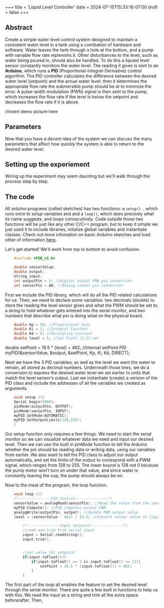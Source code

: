 +++
title = 'Liquid Level Controller'
date = 2024-07-15T15:33:16-07:00
draft = false
+++

## Abstract

Create a simple water level control system designed to maintain a consistent water level in a tank using a comibation of hardware and software.
Water leaves the tank through a hole at the bottom, and a pump with variable flow rate replenishs it. Other disturbances to the level, such as
water being poured in, should also be handled. To do this a liquied level sensor constantly monitors the water level. The reading it gives is
sent to an **Arduino**, which runs a **PID** (Proportional-Integral-Derivative) control algorithm. The PID controller calculates the difference
between the desired water level (setpoint) and the actual water level; then it determines the appropriate flow rate the submersible pump should
be at to minimize the error. A pulse-width modulation (PWN) signal is then sent to the pump, which increases the flow rate if the level is
below the setpoint and decreases the flow rate if it is above.

//insert demo picture here

## Parameters

Now that you have a decent idea of the system we can discuss the many parameters that affect how quickly the system is able to return to the desired water level.

## Setting up the experiement

Wiring up the experiment may seem daunting but we'll walk through the process step by step.

## The code

All arduino programs (called sketches) has two functions: a `setup() `, which runs once to _setup_ variables and and a `loop()`, which does precisely what its name suggests, and _loops_ consecutively. Code outside those two functions will be just like any other C/C++ program, but to keep it simple we just used it to include libraries, initalize global variables and instantiate classes. Check out more infomation on basic Arduino sketches and load other of information [here](https://docs.arduino.cc/learn/programming/sketches/).

Let's get started! We'll work from top to bottom to avoid confusion.

```cpp
    #include <PID_v1.h>

    double sensorValue;
    double output;
    String input;
    int outputPin = 3; //Digital output PMW pin connection
    int sensorPin = A0; //Analog sensor pin connection
```

First we include the PID library, which will do all the PID related calculations for us. Then, we need to declare some variables: two decimals
(double) to store the reading the level sensor gives and what the PWM should be set to, a string to hold whatever gets entered into the serial
monitor, and two numbers that describe what pin is doing what on the physical board.
```cpp
    double Kp = 50; //Proportional Gain
    double Ki = 1; //Integral Constant
    double Kd = 0; //Derivative Constant
    double level = 6; //Set Point (3-12 cm)
```
double setPoint = 19.5 \* (level) + 462; //Internal setPoint
PID myPID(&sensorValue, &output, &setPoint, Kp, Ki, Kd, DIRECT);

Next we have the 3 PID variables, as well as the level we want the water to remain, all stored as decimal numbers. Underneath those lines, we do
a conversion to express the desired water level we set earlier to units that match the level sensor’s output. Last we instantiate (create) a
version of the PID class and include the addresses of all the variables we created as arguments.
```cpp
    void setup (){
    Serial.begin(9600);
    pinMode(outputPin, OUTPUT);
    pinMode(sensorPin, INPUT);  
    myPID.SetMode(AUTOMATIC);
    myPID.SetOutputLimits(128,255);
    }
```
Our setup function only requires a few things. We need to start the serial monitor so we can visualize whatever data we need and input our desired level. Then we can use the built in pinMode function to tell the Arduino whether the pin should be reading data or writing data, using our variables from earlier. We also want to tell the PID class to adjust our output automatically, and set the limits of the output to correspond with a PWM signal, which ranges from 128 to 255. The lower bound is 128 not 0 because the pump motor won’t turn on under that value, and since water is constantly leaving the cup, the pump should always be on.

Now to the meat of the program, the loop function.
```cpp
    void loop (){
    /*---------------PID Control---------------*/
    sensorValue = analogRead(sensorPin); //Read the value from the sensor
    myPID.Compute(); //PID computes output PWM
    analogWrite(outputPin, output); //Update PWM output value
    level = (sensorValue - 462) / 19.5; //Convert sensor value to liquid level

        /*---------------Input Setpoint---------------*/
        //read and trim from serial input
        input = Serial.readString();
        input.trim();


        //set value for setpoint
        if(input.toFloat()){
            if(input.toFloat() >= 3 && input.toFloat() <= 12){
                setPoint = 19.5 * (input.toFloat()) + 462;
            }
        }
```
The first part of the loop all enables the feature to set the desired level through the serial monitor. There are quite a few built in functions to help us with this. We read the input as a string and trim all the extra space before/after. Then,
